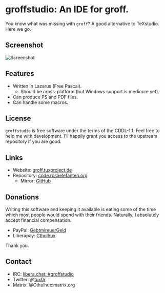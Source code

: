 # groffstudio: An IDE for groff.

You know what was missing with `groff`? A good alternative to TeXstudio. Here we go.

## Screenshot

![Screenshot](https://i.imgur.com/ispa8x4.png)

## Features

* Written in Lazarus (Free Pascal).
  * Should be cross-platform (but Windows support is mediocre yet).
* Can produce PS and PDF files.
* Can handle some macros.

## License

`groffstudio` is free software under the terms of the CDDL-1.1. Feel free to help me with development. I'll happily grant you access to the upstream repository if you are good.

## Links

* Website: [groff.tuxproject.de](https://groff.tuxproject.de)
* Repository: [code.rosaelefanten.org](https://code.rosaelefanten.org/groffstudio)
  * Mirror: [GitHub](https://github.com/dertuxmalwieder/groffstudio)

## Donations

Writing this software and keeping it available is eating some of the time which most people would spend with their friends. Naturally, I absolutely accept financial compensation.

* PayPal: [GebtmireuerGeld](https://paypal.me/gebtmireuergeld)
* Liberapay: [Cthulhux](https://liberapay.com/Cthulhux/donate)

Thank you.

## Contact

* IRC: [libera.chat: #groffstudio](irc://irc.libera.chat/groffstudio)
* Twitter: [@tux0r](https://twitter.com/tux0r)
* Matrix: @Cthulhux:matrix.org
